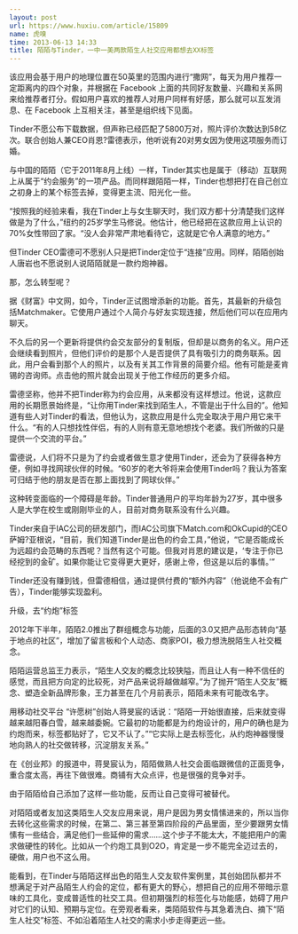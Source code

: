 ```yaml
---
layout: post
url: https://www.huxiu.com/article/15809
name: 虎嗅
time: 2013-06-13 14:33
title: 陌陌与Tinder，一中一美两款陌生人社交应用都想去XX标签
---
```

该应用会基于用户的地理位置在50英里的范围内进行“撒网”，每天为用户推荐一定距离内的四个对象，并根据在 Facebook 上面的共同好友数量、兴趣和关系网来给推荐者打分。假如用户喜欢的推荐人对用户同样有好感，那么就可以互发消息、在 Facebook 上互相关注，甚至是组织线下见面。

Tinder不愿公布下载数据，但声称已经匹配了5800万对，照片评价次数达到58亿次。联合创始人兼CEO肖恩?雷德表示，他听说有20对男女因为使用这项服务而订婚。

与中国的陌陌（它于2011年8月上线）一样，Tinder其实也是属于（移动）互联网上从属于“约会服务”的一项产品。而同样跟陌陌一样，Tinder也想把打在自己创立之初身上的某个标签去掉，变得更主流、阳光化一些。

“按照我的经验来看，我在Tinder上与女生聊天时，我们双方都十分清楚我们这样做是为了什么，”纽约的25岁学生马修说。他估计，他已经把在这款应用上认识的70%女性带回了家。“没人会非常严肃地看待它，这就是它令人满意的地方。”

但Tinder CEO雷德可不愿别人只是把Tinder定位于“连接”应用。同样，陌陌创始人唐岩也不愿说别人说陌陌就是一款约炮神器。

那，怎么转型呢？

据《财富》中文网，如今，Tinder正试图增添新的功能。首先，其最新的升级包括Matchmaker。它使用户通过个人简介与好友实现连接，然后他们可以在应用内聊天。

不久后的另一个更新将提供约会交友部分的复制版，但却是以商务的名义。用户还会继续看到照片，但他们评价的是那个人是否提供了具有吸引力的商务联系。因此，用户会看到那个人的照片，以及有关其工作背景的简要介绍。他有可能是麦肯锡的咨询师。点击他的照片就会出现关于他工作经历的更多介绍。

雷德坚称，他并不把Tinder称为约会应用，从来都没有这样想过。他说，这款应用的长期愿景始终是，“让你用Tinder来找到陌生人，不管是出于什么目的”。他知道有些人对Tinder的看法，但他认为，这款应用是什么完全取决于用户用它来干什么。“有的人只想找性伴侣，有的人则有意无意地想找个老婆。我们所做的只是提供一个交流的平台。”

雷德说，人们将不只是为了约会或者做生意才使用Tinder，还会为了获得各种方便，例如寻找网球伙伴的时候。“60岁的老大爷将来会使用Tinder吗？我认为答案可归结于他的朋友是否在那上面找到了网球伙伴。”

这种转变面临的一个障碍是年龄。Tinder普通用户的平均年龄为27岁，其中很多人是大学在校生或刚刚毕业的人，目前对商务联系没有什么兴趣。

Tinder来自于IAC公司的研发部门，而IAC公司旗下Match.com和OkCupid的CEO萨姆?亚根说，“目前，我们知道Tinder是出色的约会工具，”他说，“它是否能成长为远超约会范畴的东西呢？当然有这个可能。但我对肖恩的建议是，‘专注于你已经挖到的金矿。如果你能让它变得更大更好，感谢上帝，但这是以后的事情。’”

Tinder还没有赚到钱，但雷德相信，通过提供付费的“额外内容”（他说绝不会有广告），Tinder能够实现盈利。

升级，去“约炮”标签

2012年下半年，陌陌2.0推出了群组概念与功能，后面的3.0又把产品形态转向“基于地点的社区”，增加了留言板和个人动态、商家POI，极力想洗脱陌生人社交概念。

陌陌运营总监王力表示，“陌生人交友的概念比较狭隘，而且让人有一种不信任的感觉，而且把方向定的比较死，对产品来说将越做越窄。”为了抛开“陌生人交友”概念、塑造全新品牌形象，王力甚至在几个月前表示，陌陌未来有可能改名字。

用移动社交平台 “许愿树”创始人蒋旻宸的话说：“陌陌一开始很直接，后来就变得越来越阳春白雪，越来越委婉。它最初的功能都是为约炮设计的，用户的确也是为约炮而来，标签都贴好了，它又不认了。”“它实际上是去标签化，从约炮神器慢慢地向熟人的社交做转移，沉淀朋友关系。”

在《创业邦》的报道中，蒋旻宸认为，陌陌做熟人社交会面临跟微信的正面竞争，重合度太高，再往下做很难。商铺有大众点评，也是很强的竞争对手。

由于陌陌给自己添加了这样一些功能，反而让自己变得可被替代。

对陌陌或者友加这类陌生人交友应用来说，用户是因为男女情愫进来的，所以当你去转化这些需求的时候，在第二、第三甚至第四阶段的产品里面，至少要跟男女情愫有一些结合，满足他们一些延伸的需求……这个步子不能太大，不能把用户的需求做硬性的转化。比如从一个约炮工具到O2O，肯定是一步不能完全迈过去的，硬做，用户也不这么用。

能看到，在Tinder与陌陌这样出色的陌生人交友软件案例里，其创始团队都并不想满足于对产品陌生人约会的定位，都有更大的野心，想把自己的应用不带暗示意味的工具化，变成普适性的社交工具。但初期强烈的标签化与功能感，妨碍了用户对它们的认知、预期与定位。在旁观者看来，类陌陌软件与其急着洗白、摘下“陌生人社交”标签、不如沿着陌生人社交的需求小步走得更远一些。


